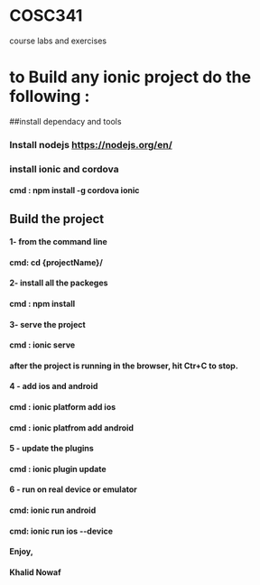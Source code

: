 # COSC341
course labs and exercises 


# to Build any ionic project do the following :

##install dependacy and tools 
### Install nodejs  https://nodejs.org/en/
### install ionic and cordova 
 #### cmd : npm install -g cordova ionic
  
## Build the project
#### 1- from the command line 
####  cmd: cd {projectName}/
#### 2- install all the packeges
#### cmd : npm install
#### 3- serve the project 
####  cmd : ionic serve 
####  after the project is running in the browser, hit Ctr+C to stop.
#### 4 - add ios and android 
#### cmd : ionic platform add ios
#### cmd : ionic platfrom add android

#### 5 - update the plugins
#### cmd : ionic plugin update

#### 6 - run on real device or emulator 
#### cmd: ionic run android 
#### cmd: ionic run ios --device


#### Enjoy,
#### Khalid Nowaf



